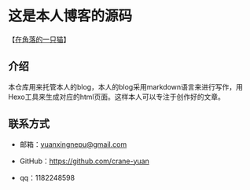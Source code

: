 # 这是本人博客的源码
【[在角落的一只猫](https://crane-yuan.github.io)】

## 介绍
本仓库用来托管本人的blog，本人的blog采用markdown语言来进行写作，用Hexo工具来生成对应的html页面。这样本人可以专注于创作好的文章。

## 联系方式
- 邮箱：yuanxingnepu@gmail.com

- GitHub：https://github.com/crane-yuan

- qq：1182248598
